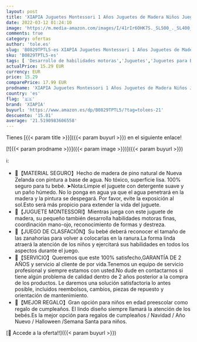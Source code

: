 ```yaml
---
layout: post
title: 'XIAPIA Juguetes Montessori 1 Años Juguetes de Madera Niños Juego de Clasificación Rompecabezas Juguetes Educativos Regalo Bebe de Cumpleaños'
date: 2022-03-12 01:24:10
image: 'https://m.media-amazon.com/images/I/41rIr6OHK7S._SL500_._SL400_.jpg'
comments: true
category: ofertas
author: 'tole.es'
slug: 'B0829TPTL5-es XIAPIA Juguetes Montessori 1 Años Juguetes de Madera Niños...'
sku: 'B0829TPTL5-es'
tags: [ 'Desarrollo de habilidades motoras','Juguetes','Juguetes para Bebés y primera infancia','Juguetes para apilar y encajar','Juguetes y juegos','bebe','xiapia', ]
actualPrice: 15.29 EUR
currency: EUR
price: 15.29
comparePrice: 17.99 EUR
prodname: 'XIAPIA Juguetes Montessori 1 Años Juguetes de Madera Niños Juego de Clasificación Rompecabezas Juguetes Educativos Regalo Bebe de Cumpleaños'
country: 'es'
flag: '🇪🇸'
brand: 'XIAPIA'
buyurl: 'https://www.amazon.es/dp/B0829TPTL5/?tag=tolees-21'
descuento: '15.01'
average: '21.5190983606558'
---
```


Tienes [{{< param title >}}]({{< param buyurl >}}) en el siguiente enlace!

[![{{< param prodname >}}]({{< param image >}})]({{< param buyurl >}})

ℹ️:

- 🥕【MATERIAL SEGURO】Hecho de madera de pino natural de Nueva Zelanda con pintura a base de agua. No tóxico, superficie lisa. 100% seguro para tu bebé. ➤Nota:Limpie el juguete con detergente suave y un paño húmedo. No lo ponga en agua ya que el agua penetrará en la madera y la pintura se despegará. Por favor, evite la exposición al sol.Esto será más propicio para extender la vida del juguete.
- 🥕【JUGUETE MONTESSORI】Mientras juega con este juguete de madera, su pequeño también desarrolla habilidades motoras finas, coordinación mano-ojo, reconocimiento de formas y destreza.
- 🥕【JUEGO DE CLASFACIÓN】Su bebé deberá reconocer el tamaño de las zanahorias para volver a colocarlas en la ranura.La forma linda atraerá la atención de los niños y ejercitará sus habilidades en todos los aspectos durante el juego.
- 🥕【SERVICIO】Queremos que este 100% satisfecho,GARANTÍA DE 2 AÑOS y servicio al cliente de por vida.Tenemos un equipo de servicio profesional y siempre estamos con usted.No dude en contactarnos si tiene algún problema de calidad dentro de 2 años posterior a la compra de los productos. Le daremos una solución satisfactoria lo antes posible, incluidos reembolsos, cambios, piezas de repuesto y orientación de mantenimiento.
- 🥕【MEJOR REGALO】Gran opción para niños en edad preescolar como regalo de cumpleaños. El lindo diseño siempre llamará la atención de los bebés.Es la mejor opción para regalos de cumpleaños / Navidad / Año Nuevo / Halloween /Semana Santa para niños.

[🛒 Accede a la oferta!!]({{< param buyurl >}})
